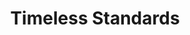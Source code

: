 ---
ee_id: '151'
site: '1'
type: '2'
url: 2010-089-timeless-standards-4
title: Timeless Standards
year: '2010'
display_year: '2010'
medium: Inkjet on Comtex
dims: 56 x 40 inches
pitch:
ps:
live_url:
related:
youtube:
related_code:
imgs: timeless-standards-2010-089-full-cropped-database-ropac.jpg
subheading:
download:
add_credit:
add_credits:
commission:
layout: things-i-made
---